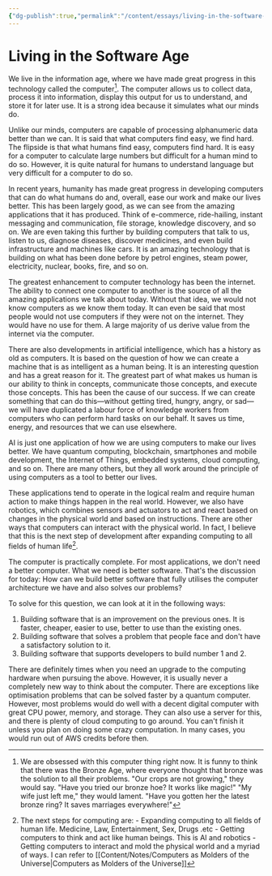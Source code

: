 ```yaml
---
{"dg-publish":true,"permalink":"/content/essays/living-in-the-software-age/","noteIcon":"2"}
---
```


# Living in the Software Age

We live in the information age, where we have made great progress in this technology called the computer[^info_age]. The computer allows us to collect data, process it into information, display this output for us to understand, and store it for later use. It is a strong idea because it simulates what our minds do.

[^info_age]: We are obsessed with this computer thing right now. It is funny to think that there was the Bronze Age, where everyone thought that bronze was the solution to all their problems. "Our crops are not growing," they would say. "Have you tried our bronze hoe? It works like magic!" "My wife just left me," they would lament. "Have you gotten her the latest bronze ring? It saves marriages everywhere!" 

Unlike our minds, computers are capable of processing alphanumeric data better than we can. It is said that what computers find easy, we find hard. The flipside is that what humans find easy, computers find hard. It is easy for a computer to calculate large numbers but difficult for a human mind to do so. However, it is quite natural for humans to understand language but very difficult for a computer to do so.

In recent years, humanity has made great progress in developing computers that can do what humans do and, overall, ease our work and make our lives better. This has been largely good, as we can see from the amazing applications that it has produced. Think of e-commerce, ride-hailing, instant messaging and communication, file storage, knowledge discovery, and so on. We are even taking this further by building computers that talk to us, listen to us, diagnose diseases, discover medicines, and even build infrastructure and machines like cars. It is an amazing technology that is building on what has been done before by petrol engines, steam power, electricity, nuclear, books, fire, and so on.

The greatest enhancement to computer technology has been the internet. The ability to connect one computer to another is the source of all the amazing applications we talk about today. Without that idea, we would not know computers as we know them today. It can even be said that most people would not use computers if they were not on the internet. They would have no use for them. A large majority of us derive value from the internet via the computer. 

There are also developments in artificial intelligence, which has a history as old as computers. It is based on the question of how we can create a machine that is as intelligent as a human being. It is an interesting question and has a great reason for it. The greatest part of what makes us human is our ability to think in concepts, communicate those concepts, and execute those concepts. This has been the cause of our success. If we can create something that can do this—without getting tired, hungry, angry, or sad—we will have duplicated a labour force of knowledge workers from computers who can perform hard tasks on our behalf. It saves us time, energy, and resources that we can use elsewhere.

AI is just one application of how we are using computers to make our lives better. We have quantum computing, blockchain, smartphones and mobile development, the Internet of Things, embedded systems, cloud computing, and so on. There are many others, but they all work around the principle of using computers as a tool to better our lives. 

These applications tend to operate in the logical realm and require human action to make things happen in the real world. However, we also have robotics, which combines sensors and actuators to act and react based on changes in the physical world and based on instructions. There are other ways that computers can interact with the physical world. In fact, I believe that this is the next step of development after expanding computing to all fields of human life[^1].

[^1]: The next steps for computing are:
			- Expanding computing to all fields of human life. Medicine, Law, Entertainment, Sex, Drugs .etc
			- Getting computers to think and act like human beings. This is AI and robotics
			- Getting computers to interact and mold the physical world and a myriad of ways. I can refer to [[Content/Notes/Computers as Molders of the Universe\|Computers as Molders of the Universe]]

The computer is practically complete. For most applications, we don't need a better computer. What we need is better software. That's the discussion for today: How can we build better software that fully utilises the computer architecture we have and also solves our problems?

To solve for this question, we can look at it in the following ways:
1. Building software that is an improvement on the previous ones. It is faster, cheaper, easier to use, better to use than the existing ones.
2. Building software that solves a problem that people face and don't have a satisfactory solution to it.
3. Building software that supports developers to build number 1 and 2.

There are definitely times when you need an upgrade to the computing hardware when pursuing the above. However, it is usually never a completely new way to think about the computer. There are exceptions like optimisation problems that can be solved faster by a quantum computer. However, most problems would do well with a decent digital computer with great CPU power, memory, and storage. They can also use a server for this, and there is plenty of cloud computing to go around. You can't finish it unless you plan on doing some crazy computation. In many cases, you would run out of AWS credits before then. 

